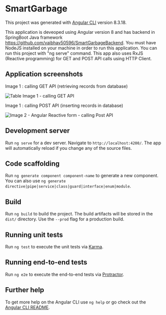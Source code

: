 # SmartGarbage

This project was generated with [Angular CLI](https://github.com/angular/angular-cli) version 8.3.18.

This application is deveoped using Angular version 8 and has backend in SpringBoot Java framework https://github.com/vaibhav50596/SmartGarbageBackend. You must have NodeJS installed on your machine in order to run this application.
You can run this project with "ng serve" command. This app also uses RxJS (Reactive programming) for GET and POST API calls using HTTP Client.


## Application screenshots 

Image 1 : calling GET API (retrieving records from database)

![Table Image 1 - calling GET API](https://user-images.githubusercontent.com/25607852/69210012-9f6b0b00-0b16-11ea-85ef-fb39b484587f.PNG)



Image 1 : calling POST API (inserting records in database)

![Image 2 - Angular Reactive form - calling Post API](https://user-images.githubusercontent.com/25607852/69210022-a5f98280-0b16-11ea-9a3a-d6ecc2397c5c.PNG)

## Development server

Run `ng serve` for a dev server. Navigate to `http://localhost:4200/`. The app will automatically reload if you change any of the source files.

## Code scaffolding

Run `ng generate component component-name` to generate a new component. You can also use `ng generate directive|pipe|service|class|guard|interface|enum|module`.

## Build

Run `ng build` to build the project. The build artifacts will be stored in the `dist/` directory. Use the `--prod` flag for a production build.

## Running unit tests

Run `ng test` to execute the unit tests via [Karma](https://karma-runner.github.io).

## Running end-to-end tests

Run `ng e2e` to execute the end-to-end tests via [Protractor](http://www.protractortest.org/).

## Further help

To get more help on the Angular CLI use `ng help` or go check out the [Angular CLI README](https://github.com/angular/angular-cli/blob/master/README.md).

